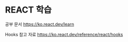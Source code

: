 # REACT 학습
공부 문서 https://ko.react.dev/learn

Hooks 참고 자료 https://ko.react.dev/reference/react/hooks
